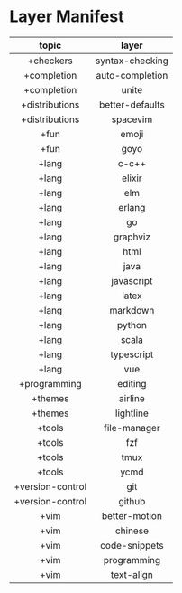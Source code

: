 Layer Manifest
==============

topic                | layer
:---:                | :---:
+checkers            | syntax-checking
+completion          | auto-completion
+completion          | unite
+distributions       | better-defaults
+distributions       | spacevim
+fun                 | emoji
+fun                 | goyo
+lang                | c-c++
+lang                | elixir
+lang                | elm
+lang                | erlang
+lang                | go
+lang                | graphviz
+lang                | html
+lang                | java
+lang                | javascript
+lang                | latex
+lang                | markdown
+lang                | python
+lang                | scala
+lang                | typescript
+lang                | vue
+programming         | editing
+themes              | airline
+themes              | lightline
+tools               | file-manager
+tools               | fzf
+tools               | tmux
+tools               | ycmd
+version-control     | git
+version-control     | github
+vim                 | better-motion
+vim                 | chinese
+vim                 | code-snippets
+vim                 | programming
+vim                 | text-align
